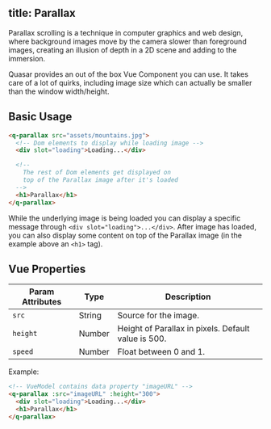 title: Parallax
---
Parallax scrolling is a technique in computer graphics and web design, where background images move by the camera slower than foreground images, creating an illusion of depth in a 2D scene and adding to the immersion.

Quasar provides an out of the box Vue Component you can use. It takes care of a lot of quirks, including image size which can actually be smaller than the window width/height.

<input type="hidden" data-fullpage-demo="web-components/parallax">

## Basic Usage

``` html
<q-parallax src="assets/mountains.jpg">
  <!-- Dom elements to display while loading image -->
  <div slot="loading">Loading...</div>

  <!--
    The rest of Dom elements get displayed on
    top of the Parallax image after it's loaded
  -->
  <h1>Parallax</h1>
</q-parallax>
```

While the underlying image is being loaded you can display a specific message through `<div slot="loading">...</div>`. After image has loaded, you can also display some content on top of the Parallax image (in the example above an `<h1>` tag).

## Vue Properties

| Param Attributes | Type | Description |
| --- | --- | --- |
| `src` | String | Source for the image. |
| `height` | Number | Height of Parallax in pixels. Default value is 500. |
| `speed` | Number | Float between 0 and 1. |

Example:
``` html
<!-- VueModel contains data property "imageURL" -->
<q-parallax :src="imageURL" :height="300">
  <div slot="loading">Loading...</div>
  <h1>Parallax</h1>
</q-parallax>
```
